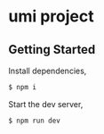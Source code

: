 # umi project

## Getting Started

Install dependencies,

```bash
$ npm i
```

Start the dev server,

```bash
$ npm run dev
```
